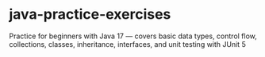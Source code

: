 # java-practice-exercises
Practice for beginners with Java 17 — covers basic data types, control flow, collections, classes, inheritance, interfaces, and unit testing with JUnit 5
